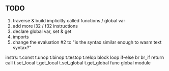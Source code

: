 TODO
----
1. traverse & build implicitly called functions / global var
2. add more i32 / f32 instructions
3. declare global var, set & get
4. imports
5. change the evaluation #2 to "is the syntax similar enough to wasm text syntax?"

instrs:
t.const
t.unop
t.binop
t.testop
t.relop
block
loop
if-else
br
br_if
return
call
t.set_local
t.get_local
t.set_global
t.get_global
func
global
module
